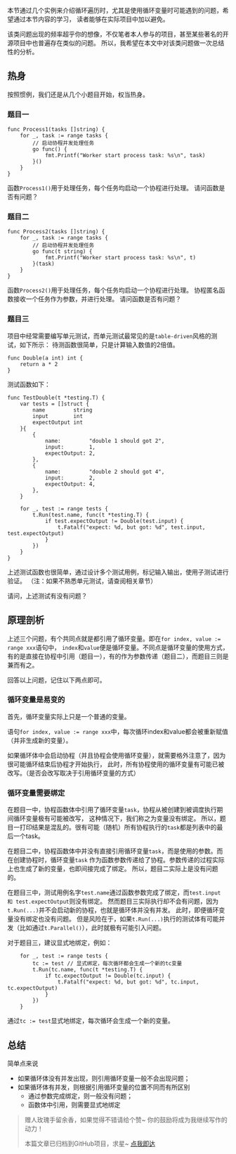 本节通过几个实例来介绍循环遍历时，尤其是使用循环变量时可能遇到的问题，希望通过本节内容的学习，
读者能够在实际项目中加以避免。

该类问题出现的频率超乎你的想像，不仅笔者本人参与的项目，甚至某些著名的开源项目中也普遍存在类似的问题。
所以，我希望在本文中对该类问题做一次总结性的分析。

## 热身

按照惯例，我们还是从几个小题目开始，权当热身。

### 题目一
```golang
func Process1(tasks []string) {
	for _, task := range tasks {
		// 启动协程并发处理任务
		go func() {
			fmt.Printf("Worker start process task: %s\n", task)
		}()
	}
}
```
函数`Process1()`用于处理任务，每个任务均启动一个协程进行处理。
请问函数是否有问题？

### 题目二
```golang
func Process2(tasks []string) {
	for _, task := range tasks {
		// 启动协程并发处理任务
		go func(t string) {
			fmt.Printf("Worker start process task: %s\n", t)
		}(task)
	}
}
```
函数`Process2()`用于处理任务，每个任务均启动一个协程进行处理。
协程匿名函数接收一个任务作为参数，并进行处理。
请问函数是否有问题？

### 题目三
项目中经常需要编写单元测试，而单元测试最常见的是`table-driven`风格的测试，如下所示：
待测函数很简单，只是计算输入数值的2倍值。
```golang
func Double(a int) int {
	return a * 2
}
```
测试函数如下：
```
func TestDouble(t *testing.T) {
	var tests = []struct {
		name         string
		input        int
		expectOutput int
	}{
		{
			name:         "double 1 should got 2",
			input:        1,
			expectOutput: 2,
		},
		{
			name:         "double 2 should got 4",
			input:        2,
			expectOutput: 4,
		},
	}

	for _, test := range tests {
		t.Run(test.name, func(t *testing.T) {
			if test.expectOutput != Double(test.input) {
				t.Fatalf("expect: %d, but got: %d", test.input, test.expectOutput)
			}
		})
	}
}
```
上述测试函数也很简单，通过设计多个测试用例，标记输入输出，使用子测试进行验证。
（注：如果不熟悉单元测试，请查阅相关章节）

请问，上述测试有没有问题？

## 原理剖析

上述三个问题，有个共同点就是都引用了循环变量。即在`for index, value := range xxx`语句中，
`index`和`value`便是循环变量。不同点是循环变量的使用方式，有的是直接在协程中引用（题目一），有的作为参数传递（题目二），而题目三则是兼而有之。

回答以上问题，记住以下两点即可。

### 循环变量是易变的
首先，循环变量实际上只是一个普通的变量。

语句`for index, value := range xxx`中，每次循环index和value都会被重新赋值（并非生成新的变量）。

如果循环体中会启动协程（并且协程会使用循环变量），就需要格外注意了，因为很可能循环结束后协程才开始执行，
此时，所有协程使用的循环变量有可能已被改写。（是否会改写取决于引用循环变量的方式）

### 循环变量需要绑定

在题目一中，协程函数体中引用了循环变量`task`，协程从被创建到被调度执行期间循环变量极有可能被改写，
这种情况下，我们称之为变量没有绑定。
所以，题目一打印结果是混乱的。很有可能（随机）所有协程执行的`task`都是列表中的最后一个task。

在题目二中，协程函数体中并没有直接引用循环变量`task`，而是使用的参数。而在创建协程时，循环变量`task`
作为函数参数传递给了协程。参数传递的过程实际上也生成了新的变量，也即间接完成了绑定。
所以，题目二实际上是没有问题的。

在题目三中，测试用例名字`test.name`通过函数参数完成了绑定，而`test.input 和 test.expectOutput`则没有绑定。
然而题目三实际执行却不会有问题，因为`t.Run(...)`并不会启动新的协程，也就是循环体并没有并发。
此时，即便循环变量没有绑定也没有问题。
但是风险在于，如果`t.Run(...)`执行的测试体有可能并发（比如通过`t.Parallel()`），此时就极有可能引入问题。

对于题目三，建议显式地绑定，例如：
```
	for _, test := range tests {
		tc := test // 显式绑定，每次循环都会生成一个新的tc变量
		t.Run(tc.name, func(t *testing.T) {
			if tc.expectOutput != Double(tc.input) {
				t.Fatalf("expect: %d, but got: %d", tc.input, tc.expectOutput)
			}
		})
	}
```
通过`tc := test`显式地绑定，每次循环会生成一个新的变量。

## 总结
简单点来说
- 如果循环体没有并发出现，则引用循环变量一般不会出现问题；
- 如果循环体有并发，则根据引用循环变量的位置不同而有所区别
	-  通过参数完成绑定，则一般没有问题；
	-  函数体中引用，则需要显式地绑定
	


> 赠人玫瑰手留余香，如果觉得不错请给个赞~
> 你的鼓励将成为我继续写作的动力！ 
>
> 本篇文章已归档到GitHub项目，求星~ [点我即达](https://github.com/RainbowMango/GoExpertProgramming)